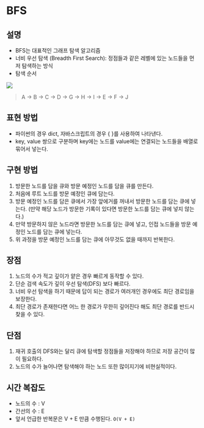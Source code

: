 # BFS

## 설명

- BFS는 대표적인 그래프 탐색 알고리즘
- 너비 우선 탐색 (Breadth First Search): 정점들과 같은 레벨에 있는 노드들을 먼저 탐색하는 방식
- 탐색 순서

<img src="https://user-images.githubusercontent.com/28842641/125905503-bb84a617-d093-4b2c-8083-6ed85d840795.png"/>

> A -> B -> C -> D -> G -> H -> I -> E -> F -> J

## 표현 방법

- 파이썬의 경우 dict, 자바스크립트의 경우 { }를 사용하여 나타낸다.
- key, value 쌍으로 구분하며 key에는 노드를 value에는 연결되는 노드들을 배열로 묶어서 넣는다.

## 구현 방법

1. 방문한 노드를 담을 큐와 방문 예정인 노드를 담을 큐를 만든다.
2. 처음에 루트 노드를 방문 예정인 큐에 담는다.
3. 방문 예정인 노드를 담은 큐에서 가장 앞에거를 꺼내서 방문한 노드를 담는 큐에 넣는다. (만약 해당 노드가 방문한 기록이 있다면 방문한 노드를 담는 큐에 넣지 않는다.)
4. 만약 방문하지 않은 노드라면 방문한 노드를 담는 큐에 넣고, 인접 노드들을 방문 예정인 노드를 담는 큐에 넣는다.
5. 위 과정을 방문 예정인 노드를 담는 큐에 아무것도 없을 때까지 반복한다.

## 장점

1. 노드의 수가 적고 깊이가 얕은 경우 빠르게 동작할 수 있다.
2. 단순 검색 속도가 깊이 우선 탐색(DFS) 보다 빠르다.
3. 너비 우선 탐색을 하기 때문에 답이 되는 경로가 여러개인 경우에도 최단 경로임을 보장한다.
4. 최단 경로가 존재한다면 어느 한 경로가 무한히 깊어진다 해도 최단 경로를 반드시 찾을 수 있다.

## 단점

1. 재귀 호출의 DFS와는 달리 큐에 탐색할 정점들을 저장해야 하므로 저장 공간이 많이 필요하다.
2. 노드의 수가 늘어나면 탐색해야 하는 노드 또한 많이지기에 비현실적이다.

## 시간 복잡도

- 노드의 수 : V
- 간선의 수 : E
- 앞서 언급한 반복문은 V + E 만큼 수행된다.
  `O(V + E)`
